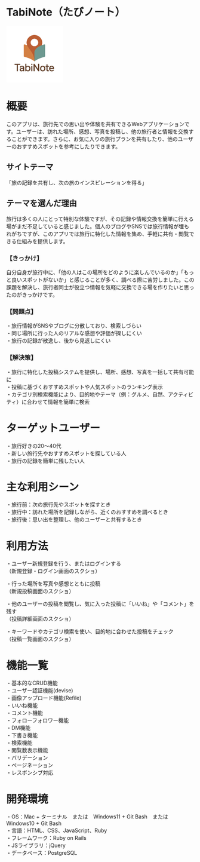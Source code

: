 # TabiNote（たびノート）

<img src="./screenshots/TabiNote.png" width="30%" alt="ロゴ">


# 概要
このアプリは、旅行先での思い出や体験を共有できるWebアプリケーションです。ユーザーは、訪れた場所、感想、写真を投稿し、他の旅行者と情報を交換することができます。さらに、お気に入りの旅行プランを共有したり、他のユーザーのおすすめスポットを参考にしたりできます。

## サイトテーマ
「旅の記録を共有し、次の旅のインスピレーションを得る」

## テーマを選んだ理由
旅行は多くの人にとって特別な体験ですが、その記録や情報交換を簡単に行える場がまだ不足していると感じました。個人のブログやSNSでは旅行情報が埋もれがちですが、このアプリでは旅行に特化した情報を集め、手軽に共有・閲覧できる仕組みを提供します。

### 【きっかけ】
自分自身が旅行中に、「他の人はこの場所をどのように楽しんでいるのか」「もっと良いスポットがないか」と感じることが多く、調べる際に苦労しました。この課題を解決し、旅行者同士が役立つ情報を気軽に交換できる場を作りたいと思ったのがきっかけです。

### 【問題点】
・旅行情報がSNSやブログに分散しており、検索しづらい  
・同じ場所に行った人のリアルな感想や評価が探しにくい  
・旅行の記録が散逸し、後から見返しにくい  

### 【解決策】
・旅行に特化した投稿システムを提供し、場所、感想、写真を一括して共有可能に  
・投稿に基づくおすすめスポットや人気スポットのランキング表示  
・カテゴリ別検索機能により、目的地やテーマ（例：グルメ、自然、アクティビティ）に合わせて情報を簡単に検索  

# ターゲットユーザー
・旅行好きの20〜40代  
・新しい旅行先やおすすめスポットを探している人  
・旅行の記録を簡単に残したい人  

# 主な利用シーン
・旅行前：次の旅行先やスポットを探すとき  
・旅行中：訪れた場所を記録しながら、近くのおすすめを調べるとき  
・旅行後：思い出を整理し、他のユーザーと共有するとき  

# 利用方法
・ユーザー新規登録を行う、またはログインする  
（新規登録・ログイン画面のスクショ）

・行った場所を写真や感想とともに投稿  
（新規投稿画面のスクショ）

・他のユーザーの投稿を閲覧し、気に入った投稿に「いいね」や「コメント」を残す  
（投稿詳細画面のスクショ）

・キーワードやカテゴリ検索を使い、目的地に合わせた投稿をチェック  
（投稿一覧画面のスクショ）  

# 機能一覧
・基本的なCRUD機能  
・ユーザー認証機能(devise)  
・画像アップロード機能(Refile)  
・いいね機能  
・コメント機能  
・フォローフォロワー機能  
・DM機能  
・下書き機能  
・検索機能  
・閲覧数表示機能  
・バリデーション  
・ページネーション  
・レスポンシブ対応  

# 開発環境
・OS：Mac + ターミナル　または　Windows11 + Git Bash　または　Windows10 + Git Bash  
・言語：HTML、CSS、JavaScript、Ruby  
・フレームワーク：Ruby on Rails  
・JSライブラリ：jQuery  
・データベース：PostgreSQL

